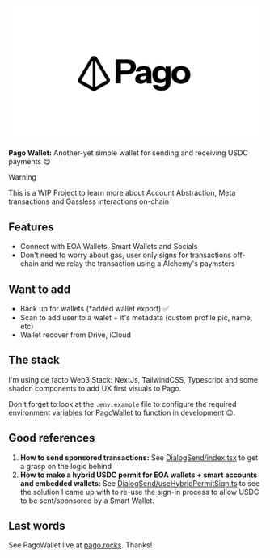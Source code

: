 ![Pago Wallet](./app/opengraph-image.png)

**Pago Wallet:** Another-yet simple wallet for sending and receiving USDC payments 😋

> [!WARNING]
> This is a WIP Project to learn more about Account Abstraction, Meta transactions and Gassless interactions on-chain

## Features

- Connect with EOA Wallets, Smart Wallets and Socials
- Don't need to worry about gas, user only signs for transactions off-chain and we relay the transaction using a Alchemy's paymsters

## Want to add

- Back up for wallets (\*added wallet export) ✅
- Scan to add user to a walet + it's metadata (custom profile pic, name, etc)
- Wallet recover from Drive, iCloud

## The stack

I'm using de facto Web3 Stack: NextJs, TailwindCSS, Typescript and some shadcn components to add UX first visuals to Pago.

Don't forget to look at the `.env.example` file to configure the required environment variables for PagoWallet to function in development 😉.

## Good references

1. **How to send sponsored transactions:** See [DialogSend/index.tsx](./components/DialogSend/index.tsx) to get a grasp on the logic behind
2. **How to make a hybrid USDC permit for EOA wallets + smart accounts and embedded wallets:** See [DialogSend/useHybridPermitSign.ts](./components/DialogSend/useHybridPermitSign.ts) to see the solution I came up with to re-use the sign-in process to allow USDC to be sent/sponsored by a Smart Wallet.

## Last words

See PagoWallet live at [pago.rocks](https://www.pago.rocks/). Thanks!

